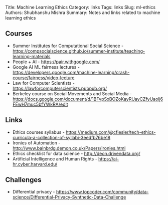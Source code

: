 Title: Machine Learning Ethics
Category: links
Tags: links
Slug: ml-ethics
Authors: Shubhanshu Mishra
Summary: Notes and links related to machine learning ethics

## Courses

* Summer Institutes for Computational Social Science - https://compsocialscience.github.io/summer-institute/teaching-learning-materials
* People + AI - https://pair.withgoogle.com/
* Google AI ML fairness lectures - https://developers.google.com/machine-learning/crash-course/fairness/video-lecture
* Law for Computer Scientists - https://lawforcomputerscientists.pubpub.org/
* Berkeley course on Social Movements and Social Media - https://docs.google.com/document/d/1BFvpSxBOZoKayRUayCZfyUaolj6FEwH7muc5bfYWkRA/edit

## Links

* Ethics courses syllabus - https://medium.com/@cfiesler/tech-ethics-curricula-a-collection-of-syllabi-3eedfb76be18
* Ironies of Automation -  http://www.bainbrdg.demon.co.uk/Papers/Ironies.html
* Ethics checklist for data science - http://deon.drivendata.org/
* Artificial Intelligence and Human Rights - https://ai-hr.cyber.harvard.edu/

## Challenges

* Differential privacy - https://www.topcoder.com/community/data-science/Differential-Privacy-Synthetic-Data-Challenge
